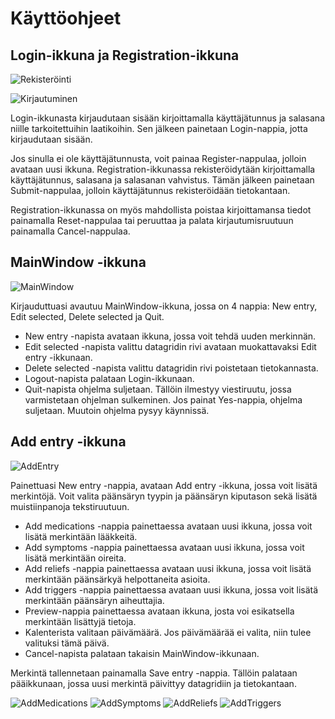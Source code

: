 # Käyttöohjeet

## Login-ikkuna ja Registration-ikkuna

![Rekisteröinti](https://gitlab.labranet.jamk.fi/N3091/headachetracker/-/raw/master/kuvat/registrationscreen.png "Rekisteröinti")


![Kirjautuminen](https://gitlab.labranet.jamk.fi/N3091/headachetracker/-/raw/master/kuvat/loginscreen.png "Kirjautuminen")



Login-ikkunasta kirjaudutaan sisään kirjoittamalla käyttäjätunnus ja salasana niille tarkoitettuihin laatikoihin. Sen jälkeen painetaan Login-nappia, jotta kirjaudutaan sisään.

Jos sinulla ei ole käyttäjätunnusta, voit painaa Register-nappulaa, jolloin avataan uusi ikkuna. Registration-ikkunassa rekisteröidytään kirjoittamalla käyttäjätunnus, salasana ja salasanan vahvistus. Tämän jälkeen painetaan Submit-nappulaa, jolloin käyttäjätunnus rekisteröidään tietokantaan.

Registration-ikkunassa on myös mahdollista poistaa kirjoittamansa tiedot painamalla Reset-nappulaa tai peruuttaa ja palata kirjautumisruutuun painamalla Cancel-nappulaa.


## MainWindow -ikkuna


![MainWindow](https://gitlab.labranet.jamk.fi/N3091/headachetracker/-/raw/master/kuvat/mainwindow.png "MainWindow")


 Kirjauduttuasi avautuu MainWindow-ikkuna, jossa on  4 nappia: New entry, Edit selected, Delete selected ja Quit.
* New entry -napista avataan ikkuna, jossa voit tehdä uuden merkinnän. 
* Edit selected -napista valittu datagridin rivi avataan muokattavaksi Edit entry -ikkunaan.
* Delete selected -napista valittu datagridin rivi poistetaan tietokannasta.
* Logout-napista palataan Login-ikkunaan.
* Quit-napista ohjelma suljetaan. Tällöin ilmestyy viestiruutu, jossa varmistetaan ohjelman sulkeminen. Jos painat Yes-nappia, ohjelma suljetaan. Muutoin ohjelma pysyy käynnissä.


## Add entry -ikkuna


![AddEntry](https://gitlab.labranet.jamk.fi/N3091/headachetracker/-/raw/master/kuvat/entryscreen.png "AddEntry")

 Painettuasi New entry -nappia, avataan Add entry -ikkuna, jossa voit lisätä merkintöjä. Voit valita päänsäryn tyypin ja päänsäryn kiputason sekä lisätä muistiinpanoja tekstiruutuun.

* Add medications -nappia painettaessa avataan uusi ikkuna, jossa voit lisätä merkintään lääkkeitä.
* Add symptoms -nappia painettaessa avataan uusi ikkuna, jossa voit lisätä merkintään oireita.
* Add reliefs -nappia painettaessa avataan uusi ikkuna, jossa voit lisätä merkintään päänsärkyä helpottaneita asioita.
* Add triggers -nappia painettaessa avataan uusi ikkuna, jossa voit lisätä merkintään päänsäryn aiheuttajia.
* Preview-nappia painettaessa avataan ikkuna, josta voi esikatsella merkintään lisättyjä tietoja.
* Kalenterista valitaan päivämäärä. Jos päivämäärää ei valita, niin tulee valituksi tämä päivä.
* Cancel-napista palataan takaisin MainWindow-ikkunaan.

Merkintä tallennetaan painamalla Save entry -nappia. Tällöin palataan pääikkunaan, jossa uusi merkintä päivittyy datagridiin ja tietokantaan.

![AddMedications](https://gitlab.labranet.jamk.fi/N3091/headachetracker/-/raw/master/kuvat/medicationscreen.png "AddMedications")
![AddSymptoms](https://gitlab.labranet.jamk.fi/N3091/headachetracker/-/raw/master/kuvat/symptomscreen.png "AddSymptoms")
![AddReliefs](https://gitlab.labranet.jamk.fi/N3091/headachetracker/-/raw/master/kuvat/reliefscreen.png "AddReliefs")
![AddTriggers](https://gitlab.labranet.jamk.fi/N3091/headachetracker/-/raw/master/kuvat/triggerscreen.png "AddTriggers")




